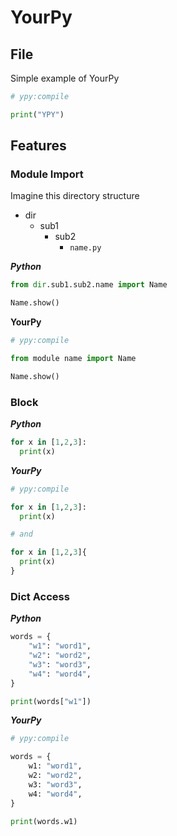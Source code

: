 # YourPy

## File
Simple example of YourPy

```python
# ypy:compile

print("YPY")
```

## Features

### Module Import
Imagine this directory structure

- dir
  - sub1
    - sub2
      - `name.py`

***Python***
```python
from dir.sub1.sub2.name import Name

Name.show()
```

**YourPy**
```python
# ypy:compile

from module name import Name

Name.show()
```

### Block
***Python***
```python
for x in [1,2,3]:
  print(x)
```

***YourPy***
```python
# ypy:compile

for x in [1,2,3]:
  print(x)

# and

for x in [1,2,3]{
  print(x)
}
```

### Dict Access
***Python***
```python
words = {
    "w1": "word1",
    "w2": "word2",
    "w3": "word3",
    "w4": "word4",
}

print(words["w1"])
```

***YourPy***
```python
# ypy:compile

words = {
    w1: "word1",
    w2: "word2",
    w3: "word3",
    w4: "word4",
}

print(words.w1)
```